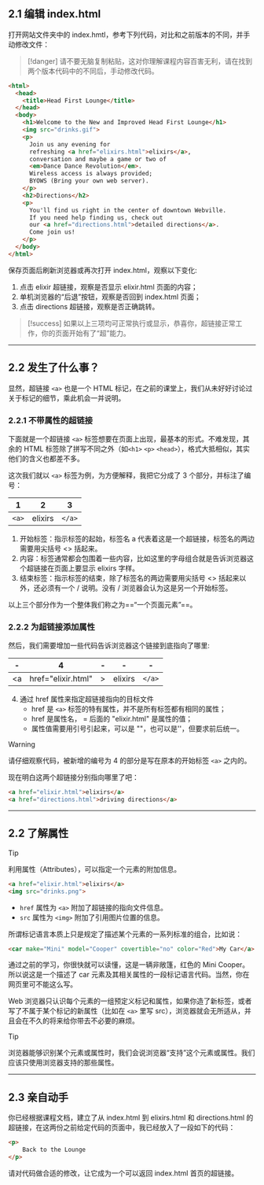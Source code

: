 ## 2.1 编辑 index.html

打开网站文件夹中的 index.hmtl，参考下列代码，对比和之前版本的不同，并手动修改文件：

>[!danger]
> 请不要无脑复制粘贴，这对你理解课程内容百害无利，请在找到两个版本代码中的不同后，手动修改代码。

```html
<html>
  <head>
    <title>Head First Lounge</title>
  </head>
  <body>
    <h1>Welcome to the New and Improved Head First Lounge</h1>
    <img src="drinks.gif">
    <p>
      Join us any evening for 
      refreshing <a href="elixirs.html">elixirs</a>, 
      conversation and maybe a game or two of 
      <em>Dance Dance Revolution</em>.
      Wireless access is always provided;  
      BYOWS (Bring your own web server).
    </p>
    <h2>Directions</h2>
    <p>
      You'll find us right in the center of downtown Webville.   
      If you need help finding us, check out 
      our <a href="directions.html">detailed directions</a>. 
      Come join us!
    </p>
  </body>
</html>

```

保存页面后刷新浏览器或再次打开 index.html，观察以下变化:
1. 点击 elixir 超链接，观察是否显示 elixir.html 页面的内容；
2. 单机浏览器的“后退”按钮，观察是否回到 index.html 页面；
3. 点击 directions 超链接，观察是否正确跳转。

>[!success]
> 如果以上三项均可正常执行或显示，恭喜你，超链接正常工作，你的页面开始有了“超”能力。

---
## 2.2 发生了什么事？

显然，超链接 `<a>` 也是一个 HTML 标记，在之前的课堂上，我们从未好好讨论过关于标记的细节，乘此机会一并说明。

### 2.2.1 不带属性的超链接

下面就是一个超链接 `<a>` 标签想要在页面上出现，最基本的形式。不难发现，其余的 HTML 标签除了拼写不同之外（如`<h1>` `<p>` `<head>`），格式大抵相似，其实他们的含义也都差不多。

这次我们就以 `<a>` 标签为例，为方便解释，我把它分成了 3 个部分，并标注了编号：

| 1 | 2 | 3 |
| :-: | :-: | :-: |
| `<a>` | elixirs | `</a>` |

1. 开始标签：指示标签的起始，标签名 a 代表着这是一个超链接，标签名的两边需要用尖括号 <> 括起来。
2. 内容：标签通常都会包围着一些内容，比如这里的字母组合就是告诉浏览器这个超链接在页面上要显示 elixirs 字样。
3. 结束标签：指示标签的结束，除了标签名的两边需要用尖括号 <> 括起来以外，还必须有一个 / 说明。没有 / 浏览器会认为这是另一个开始标签。

以上三个部分作为一个整体我们称之为==“一个页面元素”==。

### 2.2.2 为超链接添加属性

然后，我们需要增加一些代码告诉浏览器这个链接到底指向了哪里:

| -   |  4  | -   | -   |  -   |
| :-: | :-: | :-: | :-: |  :-: | 
| <a| href="elixir.html"  | > | elixirs | `</a>` |

4. 通过 href 属性来指定超链接指向的目标文件
	* href 是 `<a>` 标签的特有属性，并不是所有标签都有相同的属性；
	* href 是属性名， = 后面的 "elixir.html" 是属性的值；
	* 属性值需要用引号引起来，可以是 ""，也可以是''，但要求前后统一。

>[!warning]
> 请仔细观察代码，被新增的编号为 4 的部分是写在原本的开始标签 `<a>` 之内的。

现在明白这两个超链接分别指向哪里了吧：

```html
<a href="elixir.html">elixirs</a>
<a href="directions.html">driving directions</a>
```

___
## 2.2 了解属性

>[!tip]
> 利用属性（Attributes），可以指定一个元素的附加信息。

```html
<a href="elixir.html">elixirs</a>
<img src="drinks.png">
```

* `href` 属性为 `<a>` 附加了超链接的指向文件信息。
* `src` 属性为 `<img>` 附加了引用图片位置的信息。

所谓标记语言本质上只是规定了描述某个元素的一系列标准的组合，比如说：

```html
<car make="Mini" model="Cooper" covertible="no" color="Red">My Car</a>
```

通过之前的学习，你很快就可以读懂，这是一辆非敞篷，红色的 Mini Cooper。所以说这是一个描述了 car 元素及其相关属性的一段标记语言代码。当然，你在网页里可不能这么写。

Web 浏览器只认识每个元素的一组预定义标记和属性，如果你造了新标签，或者写了不属于某个标记的新属性（比如在 `<a>` 里写 src），浏览器就会无所适从，并且会在不久的将来给你带去不必要的麻烦。

>[!tip]
> 浏览器能够识别某个元素或属性时，我们会说浏览器“支持”这个元素或属性。我们应该只使用浏览器支持的那些属性。

___
## 2.3 亲自动手

你已经根据课程文档，建立了从 index.html 到 elixirs.html 和 directions.html 的超链接，在这两份之前给定代码的页面中，我已经放入了一段如下的代码：

```html
<p>
	Back to the Lounge
</p>
```

请对代码做合适的修改，让它成为一个可以返回 index.html 首页的超链接。